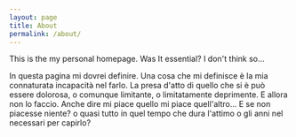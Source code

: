 ```yaml
---
layout: page
title: About
permalink: /about/
---
```


This is the my personal homepage. Was It essential? I don't think so... 

In questa pagina mi dovrei definire. Una cosa che mi definisce è la mia connaturata incapacità nel farlo. La presa d'atto di quello che si è può essere dolorosa, o comunque limitante, o limitatamente deprimente. E allora non lo faccio. Anche dire mi piace quello mi piace quell'altro... E se non piacesse niente? o quasi tutto in quel tempo che dura l'attimo o gli anni nel necessari per capirlo?
